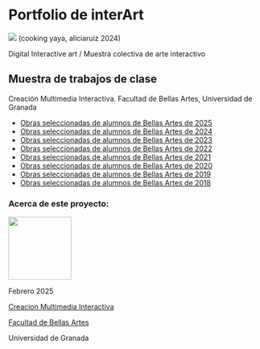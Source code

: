# Portfolio de interArt

![](https://github.com/aliciaruizz/aliciaruizz.github.io/raw/main/menu.png) 
(cooking yaya, aliciaruiz 2024) 

Digital Interactive art / Muestra colectiva de arte interactivo 



## Muestra de trabajos de clase 

Creación Multimedia Interactiva. Facultad de Bellas Artes, Universidad de Granada

- [Obras seleccionadas de alumnos de Bellas Artes de 2025](./2025/readme.md) 
- [Obras seleccionadas de alumnos de Bellas Artes de 2024](./2024/readme.md) 
- [Obras seleccionadas de alumnos de Bellas Artes de 2023](./2023/readme.md) 
- [Obras seleccionadas de alumnos de Bellas Artes de 2022](./2022/readme.md)
- [Obras seleccionadas de alumnos de Bellas Artes de 2021](./2021/readme.md)
- [Obras seleccionadas de alumnos de Bellas Artes de 2020](./2020/readme.md)
- [Obras seleccionadas de alumnos de Bellas Artes de 2019](./2019/readme.md)
- [Obras seleccionadas de alumnos de Bellas Artes de 2018](./2018/readme.md)






### Acerca de este proyecto:

<img src="https://mirrors.creativecommons.org/presskit/buttons/88x31/png/by-nc-sa.png"  width="125" > 


Febrero 2025 

[Creacion Multimedia Interactiva](http://utopolis.ugr.es/cmi)

[Facultad de Bellas Artes](http://bellasartes.ugr.es)

Universidad de Granada

